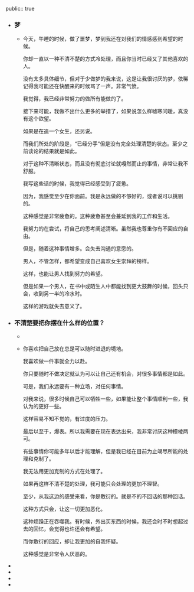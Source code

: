 public:: true

- ### 梦
	- 今天，午睡的时候，做了噩梦，梦到我还在对我们的情感感到希望的时候。
	  
	  你却一直以一种不清不楚的方式冷处理，而且你当时已经又了其他喜欢的人。
	  
	  没有太多具体细节，但对于少做梦的我来说，这是让我很讨厌的梦，依稀记得我可能还在快醒来的时候骂了一声。非常气愤。
	  
	  我觉得，我已经非常努力的做所有能做的了。
	  
	  接下来可能，我做不出什么更多的举措了，如果说怎么样嘘寒问暖，真没有这个欲望。
	  
	  如果是在追一个女生，还另说。
	  
	  而我们所处的阶段是，“已经分手”但是没有完全处理清楚的状态。至少之前谈论的结果就是如此。
	  
	  对于这种不清晰状态，而且没有彻底讨论就嘎然而止的事情，非常让我不舒服。
	  
	  我写这些话的时候，我觉得已经感受到了疲惫。
	  
	  因为，我感觉至少在你面前。我是永远做的不够好的，或者说可以挑剔的。
	  
	  这种感觉是非常疲惫的。这种疲惫甚至会蔓延到我的工作和生活。
	  
	  我努力的在尝试，将自己的思考阐述清晰。虽然我也尊重你有不回应的自由。
	  
	  但是，随着这种事情增多。会失去沟通的意愿的。
	  
	  男人，不管怎样，都希望变成自己喜欢女生崇拜的榜样。
	  
	  这样，也能让男人找到努力的希望。
	  
	  但是如果一个男人，在书中或陌生人中都能找到更大鼓舞的时候，回头只会，收到另一半的冷水时。
	  
	  这样的游戏就失去意义了。
- ### 不清楚要把你摆在什么样的位置？
	-
	- 你喜欢把自己放在总是可以随时进退的境地。
	  
	  我喜欢做一件事就全力以赴。
	  
	  你只要随时不做决定就认为可以让自己还有机会，对很多事情都是如此。
	  
	  可是，我们永远要有一种立场，对任何事情。
	  
	  对我来说，很多时候自己可以牺牲一些，如果能让整个事情顺利一些，我认为的更好一些。
	  
	  这样容易不知不觉的，有过度的压力。
	  
	  最后以至于，爆表。所以我需要在现在表达出来，我非常讨厌这种模棱两可。
	  
	  有些事情你可能多年以后才能理解，但是我已经在目前为止竭尽所能的处理和克制了。
	  
	  我无法用更加克制的方式在处理了。
	  
	  如果再这样不清不楚的处理，我可能只会处理的更加不理智。
	  
	  至少，从我这边的感受来看，你是敷衍的。就是不的不回话的那种回话。
	  
	  这种方式只会，让这一切更加恶化。
	  
	  这种烦躁正在吞噬我。有时候，外出买东西的时候，我还会时不时想起过去的回忆，会觉得也许还会有希望。
	  
	  而你敷衍的回应，却让我更加的自我怀疑。
	  
	  这种感觉是非常令人厌恶的。
-
-
-
-